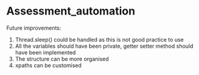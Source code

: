 # Assessment_automation

Future improvements:
1. Thread.sleep() could be handled as this is not good practice to use
2. All the variables should have been private, getter setter method should have been implemented
3. The structure can be more organised
4. xpaths can be customised
